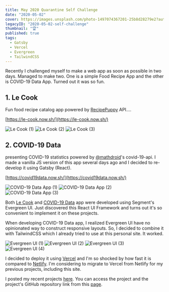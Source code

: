 ```yaml
---
title: May 2020 Quarantine Self Challenge
date: "2020-05-02"
cover: https://images.unsplash.com/photo-1497074367201-25b8d28279e2?auto=format&q=80
legacyID: "2020-05-02-self-challenge"
thumbnail: "🏆"
published: true
tags:
  - Gatsby
  - Vercel
  - Evergreen
  - TailwindCSS
---
```


Recently I challenged myself to make a web app as soon as possible in two days. Managed to make two. One is a simple Food Recipe App and the other is COVID-19 Data App.
Turned out it was so fun.

## 1. Le Cook

Fun food recipe catalog app powered by [RecipePuppy](https://recipepuppy.com) API....

[https://le-cook.now.sh/](https://le-cook.now.sh/)

![Le Cook (1)](/images/2020-05-02-self-challenge/le-cook_1.jpg)
![Le Cook (2)](/images/2020-05-02-self-challenge/le-cook_2.jpg)
![Le Cook (3)](/images/2020-05-02-self-challenge/le-cook_3.jpg)

## 2. COVID-19 Data

presenting COVID-19 statistics powered by [@mathdroid](https://github.com/mathdroid/covid-19-api/)'s covid-19-api.
I made a vanilla JS version of this app several days ago and I decided to re-develop it using Gatsby (React).

[https://covid19data.now.sh/](https://covid19data.now.sh/)

![COVID-19 Data App (1)](/images/2020-05-02-self-challenge/covid19data_1.jpg)
![COVID-19 Data App (2)](/images/2020-05-02-self-challenge/covid19data_2.jpg)
![COVID-19 Data App (3)](/images/2020-05-02-self-challenge/covid19data_3.jpg)

Both [Le Cook](https://le-cook.now.sh/) and [COVID-19 Data](https://covid19data.now.sh/) app were developed using Segment's Evergreen UI. Just discovered this React UI Framework and turns out it's so convenient to implement it on these projects.

When developing COVID-19 Data app, I realized Evergreen UI have no opinionated way to construct responsive layouts. So, I decided to combine it with TailwindCSS which I already tried to use at this personal site. It worked.

![Evergreen UI (1)](/images/2020-05-02-self-challenge/evergreen-ui_1.jpg)
![Evergreen UI (2)](/images/2020-05-02-self-challenge/evergreen-ui_2.jpg)
![Evergreen UI (3)](/images/2020-05-02-self-challenge/evergreen-ui_3.jpg)
![Evergreen UI (4)](/images/2020-05-02-self-challenge/evergreen-ui_4.jpg)

I decided to deploy it using [Vercel](https://vercel.com) and I'm so shocked by how fast it is compared to [Netlify](https://netlify.com). I'm considering to migrate to Vercel from Netlify for my previous projects, including this site.

I posted my recent projects [here](https://agustinusnathaniel.com/projects).
You can access the project and the project's GitHub repository link from this [page](https://agustinusnathaniel.com/projects).
